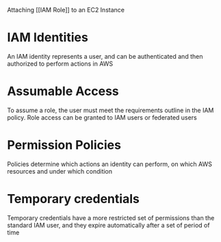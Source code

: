 Attaching [[IAM Role]] to an EC2 Instance
# IAM Identities
An IAM identity represents a user, and can be authenticated and then authorized to perform actions in AWS
# Assumable Access
To assume a role, the user must meet the requirements outline in the IAM policy. Role access can be granted to IAM users or federated users
# Permission Policies
Policies determine which actions an identity can perform, on which AWS resources and under which condition
# Temporary credentials
Temporary credentials have a more restricted set of permissions than the standard IAM user, and they expire automatically after a set of period of time 